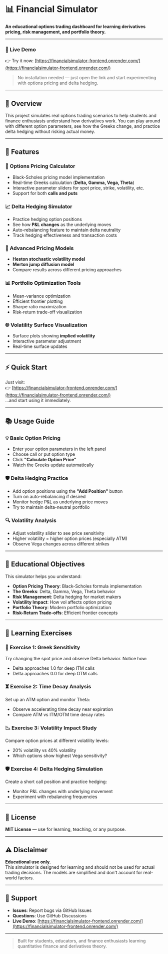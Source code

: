# 📊 Financial Simulator

**An educational options trading dashboard for learning derivatives pricing, risk management, and portfolio theory.**

---

### 🔗 Live Demo  
👉 Try it now: [https://financialsimulator-frontend.onrender.com/](https://financialsimulator-frontend.onrender.com/)

> No installation needed — just open the link and start experimenting with options pricing and delta hedging.

---

## 📌 Overview

This project simulates real options trading scenarios to help students and finance enthusiasts understand how derivatives work. You can play around with different option parameters, see how the Greeks change, and practice delta hedging without risking actual money.

---

## 🚀 Features

### 🧮 Options Pricing Calculator
- Black-Scholes pricing model implementation  
- Real-time Greeks calculation (**Delta, Gamma, Vega, Theta**)  
- Interactive parameter sliders for spot price, strike, volatility, etc.  
- Support for both **calls and puts**

### 📈 Delta Hedging Simulator
- Practice hedging option positions  
- See how **P&L changes** as the underlying moves  
- Auto-rebalancing feature to maintain delta neutrality  
- Track hedging effectiveness and transaction costs

### 🧠 Advanced Pricing Models
- **Heston stochastic volatility model**  
- **Merton jump diffusion model**  
- Compare results across different pricing approaches

### 📊 Portfolio Optimization Tools
- Mean-variance optimization  
- Efficient frontier plotting  
- Sharpe ratio maximization  
- Risk-return trade-off visualization

### 🌐 Volatility Surface Visualization
- Surface plots showing **implied volatility**  
- Interactive parameter adjustment  
- Real-time surface updates

---

## ⚡ Quick Start

Just visit:  
👉 [https://financialsimulator-frontend.onrender.com/](https://financialsimulator-frontend.onrender.com/)  
...and start using it immediately.

---

## 📚 Usage Guide

### 💡 Basic Option Pricing
- Enter your option parameters in the left panel  
- Choose call or put option type  
- Click **"Calculate Option Price"**  
- Watch the Greeks update automatically

### 🛡️ Delta Hedging Practice
- Add option positions using the **"Add Position"** button  
- Turn on auto-rebalancing if desired  
- Monitor hedge P&L as underlying price moves  
- Try to maintain delta-neutral portfolio

### 🔍 Volatility Analysis
- Adjust volatility slider to see price sensitivity  
- Higher volatility = higher option prices (especially ATM)  
- Observe Vega changes across different strikes

---

## 🎯 Educational Objectives

This simulator helps you understand:

- **Option Pricing Theory**: Black-Scholes formula implementation  
- **The Greeks**: Delta, Gamma, Vega, Theta behavior  
- **Risk Management**: Delta hedging for market makers  
- **Volatility Impact**: How vol affects option pricing  
- **Portfolio Theory**: Modern portfolio optimization  
- **Risk-Return Trade-offs**: Efficient frontier concepts

---

## 🧪 Learning Exercises

### 🧮 Exercise 1: Greek Sensitivity
Try changing the spot price and observe Delta behavior. Notice how:
- Delta approaches 1.0 for deep ITM calls  
- Delta approaches 0.0 for deep OTM calls

### ⏳ Exercise 2: Time Decay Analysis
Set up an ATM option and monitor Theta:
- Observe accelerating time decay near expiration  
- Compare ATM vs ITM/OTM time decay rates

### 📉 Exercise 3: Volatility Impact Study
Compare option prices at different volatility levels:
- 20% volatility vs 40% volatility  
- Which options show highest Vega sensitivity?

### 🛡️ Exercise 4: Delta Hedging Simulation
Create a short call position and practice hedging:
- Monitor P&L changes with underlying movement  
- Experiment with rebalancing frequencies

---

## 📄 License

**MIT License** — use for learning, teaching, or any purpose.

---

## ⚠️ Disclaimer

**Educational use only.**  
This simulator is designed for learning and should not be used for actual trading decisions. The models are simplified and don't account for real-world factors.

---

## 💬 Support

- **Issues**: Report bugs via GitHub Issues  
- **Questions**: Use GitHub Discussions  
- **Live Demo**: [https://financialsimulator-frontend.onrender.com/](https://financialsimulator-frontend.onrender.com/)

---

> Built for students, educators, and finance enthusiasts learning quantitative finance and derivatives theory.

